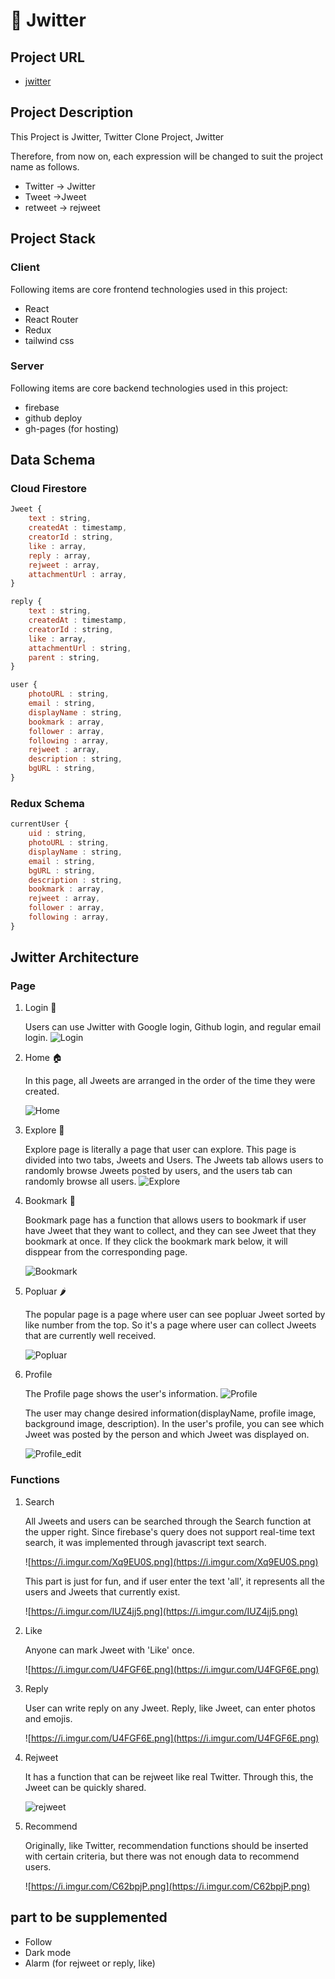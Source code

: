 # 🦅 Jwitter

## Project URL

- [jwitter](https://jeeseongmin.github.io/jwitter/#/)

## Project Description

This Project is Jwitter, Twitter Clone Project, Jwitter

Therefore, from now on, each expression will be changed to suit the project name as follows.

- Twitter → Jwitter
- Tweet →Jweet
- retweet → rejweet

## Project Stack

### Client

Following items are core frontend technologies used in this project:

- React
- React Router
- Redux
- tailwind css

### Server

Following items are core backend technologies used in this project:

- firebase
- github deploy
- gh-pages (for hosting)

## Data Schema

### Cloud Firestore

```jsx
Jweet {
	text : string,
	createdAt : timestamp,
	creatorId : string,
	like : array,
	reply : array,
	rejweet : array,
	attachmentUrl : array,
}

reply {
	text : string,
	createdAt : timestamp,
	creatorId : string,
	like : array,
	attachmentUrl : string,
	parent : string,
}

user {
	photoURL : string,
	email : string,
	displayName : string,
	bookmark : array,
	follower : array,
	following : array,
	rejweet : array,
	description : string,
	bgURL : string,
}
```

### Redux Schema

```jsx
currentUser {
	uid : string,
	photoURL : string,
	displayName : string,
	email : string,
	bgURL : string,
	description : string,
	bookmark : array,
	rejweet : array,
	follower : array,
	following : array,
}
```

## Jwitter Architecture

### Page

1.  Login 🔑

    Users can use Jwitter with Google login, Github login, and regular email login.
    ![Login](https://i.imgur.com/KhAYXqP.jpg)

2.  Home 🏠

    In this page, all Jweets are arranged in the order of the time they were created.

    ![Home](https://user-images.githubusercontent.com/47960777/135110151-9805fe11-67b2-4304-89da-3751fb7d6185.png)

3.  Explore 🔎

    Explore page is literally a page that user can explore. This page is divided into two tabs, Jweets and Users. The Jweets tab allows users to randomly browse Jweets posted by users, and the users tab can randomly browse all users.
    ![Explore](https://user-images.githubusercontent.com/47960777/135110145-72197b11-e3cd-4008-ae72-6ab22ad66226.png)

4.  Bookmark 📗

    Bookmark page has a function that allows users to bookmark if user have Jweet that they want to collect, and they can see Jweet that they bookmark at once. If they click the bookmark mark below, it will disppear from the corresponding page.

    ![Bookmark](https://user-images.githubusercontent.com/47960777/135110141-73b61a11-013c-4e71-bf56-8c8f7deb1422.png)

5.  Popluar 🌶

    The popular page is a page where user can see popluar Jweet sorted by like number from the top. So it's a page where user can collect Jweets that are currently well received.

    ![Popluar](https://user-images.githubusercontent.com/47960777/135110119-ea195241-5807-4f2c-8a35-3d537cd9a318.png)

6.  Profile

    The Profile page shows the user's information.
    ![Profile](https://user-images.githubusercontent.com/47960777/135110119-ea195241-5807-4f2c-8a35-3d537cd9a318.png)

    The user may change desired information(displayName, profile image, background image, description). In the user's profile, you can see which Jweet was posted by the person and which Jweet was displayed on.

    ![Profile_edit](https://user-images.githubusercontent.com/47960777/135110133-92ae62a8-0bea-4d10-98d4-20ebd03cc4b7.png)

### Functions

1. Search

   All Jweets and users can be searched through the Search function at the upper right. Since firebase's query does not support real-time text search, it was implemented through javascript text search.

   ![https://i.imgur.com/Xq9EU0S.png](https://i.imgur.com/Xq9EU0S.png)

   This part is just for fun, and if user enter the text 'all', it represents all the users and Jweets that currently exist.

   ![https://i.imgur.com/IUZ4jj5.png](https://i.imgur.com/IUZ4jj5.png)

2. Like

   Anyone can mark Jweet with 'Like' once.

   ![https://i.imgur.com/U4FGF6E.png](https://i.imgur.com/U4FGF6E.png)

3. Reply

   User can write reply on any Jweet. Reply, like Jweet, can enter photos and emojis.

   ![https://i.imgur.com/U4FGF6E.png](https://i.imgur.com/U4FGF6E.png)

4. Rejweet

   It has a function that can be rejweet like real Twitter. Through this, the Jweet can be quickly shared.

   ![rejweet](https://user-images.githubusercontent.com/47960777/135110119-ea195241-5807-4f2c-8a35-3d537cd9a318.png)

5. Recommend

   Originally, like Twitter, recommendation functions should be inserted with certain criteria, but there was not enough data to recommend users.

   ![https://i.imgur.com/C62bpjP.png](https://i.imgur.com/C62bpjP.png)

## part to be supplemented

- Follow
- Dark mode
- Alarm (for rejweet or reply, like)
